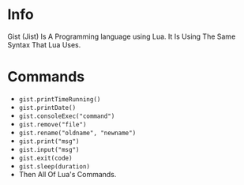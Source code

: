 # Info
Gist (Jist) Is A Programming language using Lua. It Is Using The Same Syntax That Lua Uses.

# Commands
* `gist.printTimeRunning()`
* `gist.printDate()`
* `gist.consoleExec("command")`
* `gist.remove("file")`
* `gist.rename("oldname", "newname")`
* `gist.print("msg")`
* `gist.input("msg")`
* `gist.exit(code)`
* `gist.sleep(duration)`
* Then All Of Lua's Commands.
